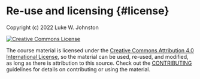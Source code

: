 # Re-use and licensing {#license}

Copyright (c) 2022 Luke W. Johnston

<a rel="license" href="https://creativecommons.org/licenses/by/4.0/"><img src="https://i.creativecommons.org/l/by/4.0/88x31.png" alt="Creative Commons License" style="border-width:0"/></a>

The course material is licensed under the [Creative Commons Attribution
4.0 International
License](https://creativecommons.org/licenses/by/4.0/), so the material
can be used, re-used, and modified, as long as there is attribution to
this source. Check out the
[CONTRIBUTING](https://github.com/rostools/guides/blob/main/CONTRIBUTING.md)
guidelines for details on contributing or using the material.

